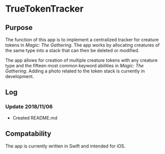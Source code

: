 # TrueTokenTracker

## Purpose 

The function of this app is to implement a centralized tracker for creature tokens in *Magic: The Gathering*.
The app works by allocating creatures of the same type into a stack that can then be deleted or modified.

The app allows for creation of multiple creature tokens with any creature type and the fifteen most common keyword
abilities in *Magic: The Gathering*. Adding a photo related to the token stack is currently in development. 

## Log 

### Update 2018/11/06

- Created README.md

## Compatability 

The app is currently written in Swift and intended for iOS. 


